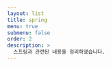 ```yaml
---
layout: list
title: spring
menu: true
submenu: false
order: 2
description: >
  스프링과 관련된 내용을 정리하였습니다.  
---
```

